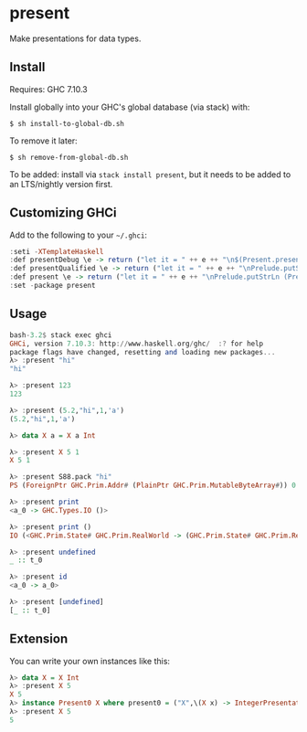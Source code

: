 present
=======

Make presentations for data types.

## Install

Requires: GHC 7.10.3

Install globally into your GHC's global database (via stack) with:

```
$ sh install-to-global-db.sh
```

To remove it later:

```
$ sh remove-from-global-db.sh
```

To be added: install via `stack install present`, but it needs to be
added to an LTS/nightly version first.

## Customizing GHCi

Add to the following to your `~/.ghci`:

``` haskell
:seti -XTemplateHaskell
:def presentDebug \e -> return ("let it = " ++ e ++ "\n$(Present.presentIt)")
:def presentQualified \e -> return ("let it = " ++ e ++ "\nPrelude.putStrLn (Present.toShow True $(Present.presentIt))")
:def present \e -> return ("let it = " ++ e ++ "\nPrelude.putStrLn (Present.toShow False $(Present.presentIt))")
:set -package present
```

## Usage

``` haskell
bash-3.2$ stack exec ghci
GHCi, version 7.10.3: http://www.haskell.org/ghc/  :? for help
package flags have changed, resetting and loading new packages...
λ> :present "hi"
"hi"

λ> :present 123
123

λ> :present (5.2,"hi",1,'a')
(5.2,"hi",1,'a')

λ> data X a = X a Int

λ> :present X 5 1
X 5 1

λ> :present S88.pack "hi"
PS (ForeignPtr GHC.Prim.Addr# (PlainPtr GHC.Prim.MutableByteArray#)) 0 2

λ> :present print
<a_0 -> GHC.Types.IO ()>

λ> :present print ()
IO (<GHC.Prim.State# GHC.Prim.RealWorld -> (GHC.Prim.State# GHC.Prim.RealWorld, a_0)>)

λ> :present undefined
_ :: t_0

λ> :present id
<a_0 -> a_0>

λ> :present [undefined]
[_ :: t_0]

```

## Extension

You can write your own instances like this:

``` haskell
λ> data X = X Int
λ> :present X 5
X 5
λ> instance Present0 X where present0 = ("X",\(X x) -> IntegerPresentation "X" (show x))
λ> :present X 5
5
```
